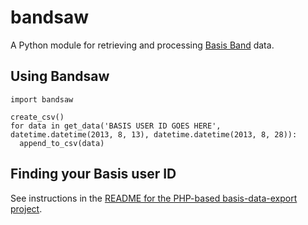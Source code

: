 bandsaw
=======

A Python module for retrieving and processing [Basis Band](http://www.mybasis.com/) data.

## Using Bandsaw
```
import bandsaw

create_csv()
for data in get_data('BASIS USER ID GOES HERE', datetime.datetime(2013, 8, 13), datetime.datetime(2013, 8, 28)):
  append_to_csv(data)
```

## Finding your Basis user ID
See instructions in the [README for the PHP-based basis-data-export project](https://github.com/btroia/basis-data-export/blob/master/README.md).

